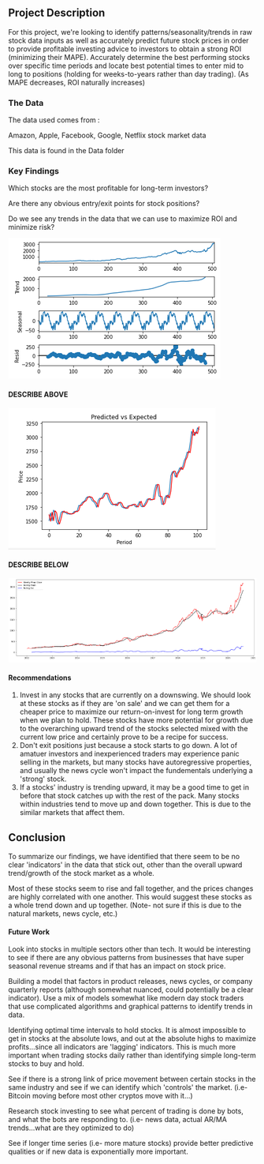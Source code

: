 ## Project Description

For this project, we're looking to identify patterns/seasonality/trends in raw stock data inputs as well as accurately predict future stock prices in order to provide profitable investing advice to investors to obtain a strong ROI (minimizing their MAPE). Accurately determine the best performing stocks over specific time periods and locate best potential times to enter mid to long to positions (holding for weeks-to-years rather than day trading). (As MAPE decreases, ROI naturally increases)

### The Data

The data used comes from :

Amazon, Apple, Facebook, Google, Netflix stock market data

This data is found in the Data folder

### Key Findings

Which stocks are the most profitable for long-term investors?

Are there any obvious entry/exit points for stock positions?

Do we see any trends in the data that we can use to maximize ROI and minimize risk?

![image](https://raw.githubusercontent.com/Andoson22/FAANG-Stock-Insights-Projections/main/Images/AMZN%20szn_decomp.png)

#### DESCRIBE ABOVE

![image](https://raw.githubusercontent.com/Andoson22/FAANG-Stock-Insights-Projections/main/Images/AMZN%20Pred%20vs%20Exp.png)

#### DESCRIBE BELOW

![image](https://raw.githubusercontent.com/Andoson22/FAANG-Stock-Insights-Projections/main/Images/rollingmeanstdclose.png)

#### Recommendations
1. Invest in any stocks that are currently on a downswing.  We should look at these stocks as if they are 'on sale' and we can get them for a cheaper price to maximize our return-on-invest for long term growth when we plan to hold.  These stocks have more potential for growth due to the overarching upward trend of the stocks selected mixed with the current low price and certainly prove to be a recipe for success.
2. Don't exit positions just because a stock starts to go down.  A lot of amatuer investors and inexperienced traders may experience panic selling in the markets, but many stocks have autoregressive properties, and usually the news cycle won't impact the fundementals underlying a 'strong' stock.
3. If a stocks' industry is trending upward, it may be a good time to get in before that stock catches up with the rest of the pack.  Many stocks within industries tend to move up and down together.  This is due to the similar markets that affect them.

## Conclusion

To summarize our findings, we have identified that there seem to be no clear 'indicators' in the data that stick out, other than the overall upward trend/growth of the stock market as a whole.

Most of these stocks seem to rise and fall together, and the prices changes are highly correlated with one another.  This would suggest these stocks as a whole trend down and up together.  (Note- not sure if this is due to the natural markets, news cycle, etc.)


#### Future Work

Look into stocks in multiple sectors other than tech.  It would be interesting to see if there are any obvious patterns from businesses that have super seasonal revenue streams and if that has an impact on stock price.  

Building a model that factors in product releases, news cycles, or company quarterly reports (although somewhat nuanced, could potentially be a clear indicator).  Use a mix of models somewhat like modern day stock traders that use complicated algorithms and graphical patterns to identify trends in data. 

Identifying optimal time intervals to hold stocks.  It is almost impossible to get in stocks at the absolute lows, and out at the absolute highs to maximize profits...since all indicators are 'lagging' indicators.  This is much more important when trading stocks daily rather than identifying simple long-term stocks to buy and hold. 

See if there is a strong link of price movement between certain stocks in the same industry and see if we can identify which 'controls' the market.  (i.e- Bitcoin moving before most other cryptos move with it...)

Research stock investing to see what percent of trading is done by bots, and what the bots are responding to. (i.e- news data, actual AR/MA trends...what are they optimized to do)

See if longer time series (i.e- more mature stocks) provide better predictive qualities or if new data is exponentially more important.
